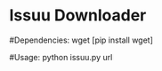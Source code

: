 Issuu Downloader
==============
#Dependencies:
wget [pip install wget]

#Usage:
python issuu.py url
